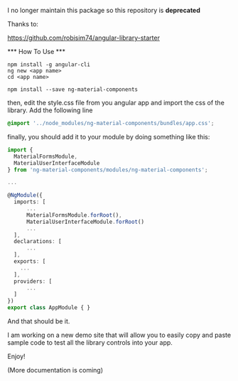 I no longer maintain this package so this repository is **deprecated**

Thanks to:

https://github.com/robisim74/angular-library-starter

*** How To Use ***


```
npm install -g angular-cli
ng new <app name>
cd <app name>

npm install --save ng-material-components
```

then, edit the style.css file from you angular app and import the css of the library. Add the following line

```scss
@import '../node_modules/ng-material-components/bundles/app.css';
```

finally, you should add it to your module by doing something like this:

```typescript
import {
  MaterialFormsModule,
  MaterialUserInterfaceModule
} from 'ng-material-components/modules/ng-material-components';

...

@NgModule({
  imports: [
      ...
      MaterialFormsModule.forRoot(),
      MaterialUserInterfaceModule.forRoot()
      ...
  ],
  declarations: [
      ...
  ],
  exports: [
    ...
  ],
  providers: [
      ...
  ]
})
export class AppModule { }

```

And that should be it. 

I am working on a new demo site that will allow you to easily copy and paste sample code to test all the library controls
into your app.

Enjoy!

(More documentation is coming)

